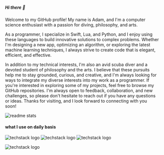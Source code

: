 ##### Hi there 💚

Welcome to my GitHub profile! My name is Adam, and I'm a computer science enthusiast with a passion for diving, philosophy, and arts.


As a programmer, I specialize in Swift, Lua, and Python, and I enjoy using these languages to build innovative solutions to complex problems. Whether I'm designing a new app, optimizing an algorithm, or exploring the latest machine learning techniques, I always strive to create code that is elegant, efficient, and effective.


In addition to my technical interests, I'm also an avid scuba diver and a devoted student of philosophy and the arts. I believe that these pursuits help me to stay grounded, curious, and creative, and I'm always looking for ways to integrate my diverse interests into my work as a programmer.
If you're interested in exploring some of my projects, feel free to browse my GitHub repositories. I'm always open to feedback, collaboration, and new challenges, so please don't hesitate to reach out if you have any questions or ideas. Thanks for visiting, and I look forward to connecting with you soon!




<img src = "https://github-readme-stats.vercel.app/api?username=geekMe1982&&show_icons=true&theme=radical" alt="readme stats">


#### what I use on daily basis

![techstack logo](https://readme-components.vercel.app/api?component=logo&logo=swift&fill=linear-gradient%2862deg%2C%20%238EC5FC%200%25%2C%20%23E0C3FC%20100%25%29%3B%0A)
![techstack logo](https://readme-components.vercel.app/api?component=logo&logo=lua&fill=linear-gradient%2862deg%2C%20%238EC5FC%200%25%2C%20%23E0C3FC%20100%25%29%3B%0A)
![techstack logo](https://readme-components.vercel.app/api?component=logo&logo=python&fill=linear-gradient%2862deg%2C%20%238EC5FC%200%25%2C%20%23E0C3FC%20100%25%29%3B%0A)


![techstack logo](https://readme-components.vercel.app/api?component=quote&fill=linear-gradient%2862deg%2C%20%238EC5FC%200%25%2C%20%23E0C3FC%20100%25%29%3B%0A)
